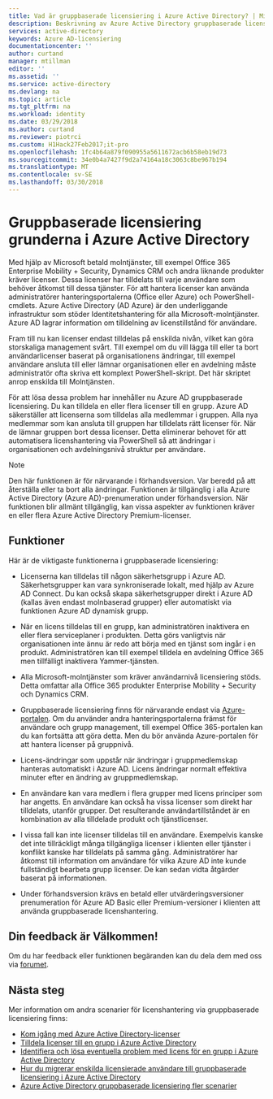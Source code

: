 ```yaml
---
title: Vad är gruppbaserade licensiering i Azure Active Directory? | Microsoft Docs
description: Beskrivning av Azure Active Directory gruppbaserade licensiering, hur det fungerar och bästa praxis
services: active-directory
keywords: Azure AD-licensiering
documentationcenter: ''
author: curtand
manager: mtillman
editor: ''
ms.assetid: ''
ms.service: active-directory
ms.devlang: na
ms.topic: article
ms.tgt_pltfrm: na
ms.workload: identity
ms.date: 03/29/2018
ms.author: curtand
ms.reviewer: piotrci
ms.custom: H1Hack27Feb2017;it-pro
ms.openlocfilehash: 1fc4b64a879f090955a5611672acb6b58eb19d73
ms.sourcegitcommit: 34e0b4a7427f9d2a74164a18c3063c8be967b194
ms.translationtype: MT
ms.contentlocale: sv-SE
ms.lasthandoff: 03/30/2018
---
```

# <a name="group-based-licensing-basics-in-azure-active-directory"></a>Gruppbaserade licensiering grunderna i Azure Active Directory

Med hjälp av Microsoft betald molntjänster, till exempel Office 365 Enterprise Mobility + Security, Dynamics CRM och andra liknande produkter kräver licenser. Dessa licenser har tilldelats till varje användare som behöver åtkomst till dessa tjänster. För att hantera licenser kan använda administratörer hanteringsportalerna (Office eller Azure) och PowerShell-cmdlets. Azure Active Directory (AD Azure) är den underliggande infrastruktur som stöder Identitetshantering för alla Microsoft-molntjänster. Azure AD lagrar information om tilldelning av licenstillstånd för användare.

Fram till nu kan licenser endast tilldelas på enskilda nivån, vilket kan göra storskaliga management svårt. Till exempel om du vill lägga till eller ta bort användarlicenser baserat på organisationens ändringar, till exempel användare ansluta till eller lämnar organisationen eller en avdelning måste administratör ofta skriva ett komplext PowerShell-skript. Det här skriptet anrop enskilda till Molntjänsten.

För att lösa dessa problem har innehåller nu Azure AD gruppbaserade licensiering. Du kan tilldela en eller flera licenser till en grupp. Azure AD säkerställer att licenserna som tilldelas alla medlemmar i gruppen. Alla nya medlemmar som kan ansluta till gruppen har tilldelats rätt licenser för. När de lämnar gruppen bort dessa licenser. Detta eliminerar behovet för att automatisera licenshantering via PowerShell så att ändringar i organisationen och avdelningsnivå struktur per användare.

>[!NOTE]
>Den här funktionen är för närvarande i förhandsversion. Var beredd på att återställa eller ta bort alla ändringar. Funktionen är tillgänglig i alla Azure Active Directory (Azure AD)-prenumeration under förhandsversion. När funktionen blir allmänt tillgänglig, kan vissa aspekter av funktionen kräver en eller flera Azure Active Directory Premium-licenser.

## <a name="features"></a>Funktioner

Här är de viktigaste funktionerna i gruppbaserade licensiering:

- Licenserna kan tilldelas till någon säkerhetsgrupp i Azure AD. Säkerhetsgrupper kan vara synkroniserade lokalt, med hjälp av Azure AD Connect. Du kan också skapa säkerhetsgrupper direkt i Azure AD (kallas även endast molnbaserad grupper) eller automatiskt via funktionen Azure AD dynamisk grupp.

- När en licens tilldelas till en grupp, kan administratören inaktivera en eller flera serviceplaner i produkten. Detta görs vanligtvis när organisationen inte ännu är redo att börja med en tjänst som ingår i en produkt. Administratören kan till exempel tilldela en avdelning Office 365 men tillfälligt inaktivera Yammer-tjänsten.

- Alla Microsoft-molntjänster som kräver användarnivå licensiering stöds. Detta omfattar alla Office 365 produkter Enterprise Mobility + Security och Dynamics CRM.

- Gruppbaserade licensiering finns för närvarande endast via [Azure-portalen](https://portal.azure.com). Om du använder andra hanteringsportalerna främst för användare och grupp management, till exempel Office 365-portalen kan du kan fortsätta att göra detta. Men du bör använda Azure-portalen för att hantera licenser på gruppnivå.

- Licens-ändringar som uppstår när ändringar i gruppmedlemskap hanteras automatiskt i Azure AD. Licens ändringar normalt effektiva minuter efter en ändring av gruppmedlemskap.

- En användare kan vara medlem i flera grupper med licens principer som har angetts. En användare kan också ha vissa licenser som direkt har tilldelats, utanför grupper. Det resulterande användartillståndet är en kombination av alla tilldelade produkt och tjänstlicenser.

- I vissa fall kan inte licenser tilldelas till en användare. Exempelvis kanske det inte tillräckligt många tillgängliga licenser i klienten eller tjänster i konflikt kanske har tilldelats på samma gång. Administratörer har åtkomst till information om användare för vilka Azure AD inte kunde fullständigt bearbeta grupp licenser. De kan sedan vidta åtgärder baserat på informationen.

- Under förhandsversion krävs en betald eller utvärderingsversioner prenumeration för Azure AD Basic eller Premium-versioner i klienten att använda gruppbaserade licenshantering.

## <a name="your-feedback-is-welcome"></a>Din feedback är Välkommen!

Om du har feedback eller funktionen begäranden kan du dela dem med oss via [forumet](https://feedback.azure.com/forums/169401-azure-active-directory/category/317677-group-based-licensing).

## <a name="next-steps"></a>Nästa steg

Mer information om andra scenarier för licenshantering via gruppbaserade licensiering finns:

* [Kom igång med Azure Active Directory-licenser](active-directory-licensing-get-started-azure-portal.md)
* [Tilldela licenser till en grupp i Azure Active Directory](active-directory-licensing-group-assignment-azure-portal.md)
* [Identifiera och lösa eventuella problem med licens för en grupp i Azure Active Directory](active-directory-licensing-group-problem-resolution-azure-portal.md)
* [Hur du migrerar enskilda licensierade användare till gruppbaserade licensiering i Azure Active Directory](active-directory-licensing-group-migration-azure-portal.md)
* [Azure Active Directory gruppbaserade licensiering fler scenarier](active-directory-licensing-group-advanced.md)
